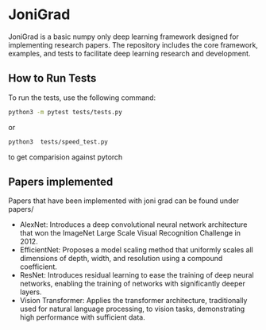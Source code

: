 # JoniGrad

JoniGrad is a basic numpy only deep learning framework designed for implementing research papers. The repository includes the core framework, examples, and tests to facilitate deep learning research and development.


## How to Run Tests
To run the tests, use the following command:

```sh
python3 -m pytest tests/tests.py
```

or

```sh
python3  tests/speed_test.py
```

to get comparision against pytorch



## Papers implemented
Papers that have been implemented with joni grad can be found under papers/

- AlexNet: Introduces a deep convolutional neural network architecture that won the ImageNet Large Scale Visual Recognition Challenge in 2012.
- EfficientNet: Proposes a model scaling method that uniformly scales all dimensions of depth, width, and resolution using a compound coefficient.
- ResNet: Introduces residual learning to ease the training of deep neural networks, enabling the training of networks with significantly deeper layers.
- Vision Transformer: Applies the transformer architecture, traditionally used for natural language processing, to vision tasks, demonstrating high performance with sufficient data.